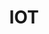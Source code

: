 ---
# This topic lives at
# https://digital.gov/topics/iot

# Topic Title
title: "IOT"

# description — keep it short and clear
# summary: ""

# Weight
weight: 1

# For more information on managing topics,
# see https://github.com/GSA/digitalgov.gov/wiki/topics
---
